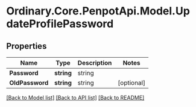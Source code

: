 # Ordinary.Core.PenpotApi.Model.UpdateProfilePassword

## Properties

Name | Type | Description | Notes
------------ | ------------- | ------------- | -------------
**Password** | **string** | string | 
**OldPassword** | **string** | string | [optional] 

[[Back to Model list]](../README.md#documentation-for-models) [[Back to API list]](../README.md#documentation-for-api-endpoints) [[Back to README]](../README.md)

